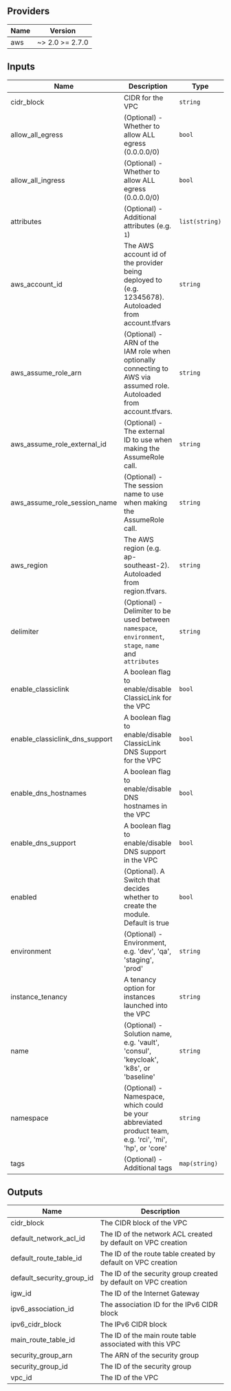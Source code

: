 ## Providers

| Name | Version |
|------|---------|
| aws | ~> 2.0 >= 2.7.0 |

## Inputs

| Name | Description | Type | Default | Required |
|------|-------------|------|---------|:-----:|
| cidr\_block | CIDR for the VPC | `string` | n/a | yes |
| allow\_all\_egress | (Optional) - Whether to allow ALL egress (0.0.0.0/0) | `bool` | `true` | no |
| allow\_all\_ingress | (Optional) - Whether to allow ALL egress (0.0.0.0/0) | `bool` | `true` | no |
| attributes | (Optional) - Additional attributes (e.g. `1`) | `list(string)` | `[]` | no |
| aws\_account\_id | The AWS account id of the provider being deployed to (e.g. 12345678). Autoloaded from account.tfvars | `string` | `""` | no |
| aws\_assume\_role\_arn | (Optional) - ARN of the IAM role when optionally connecting to AWS via assumed role. Autoloaded from account.tfvars. | `string` | `""` | no |
| aws\_assume\_role\_external\_id | (Optional) - The external ID to use when making the AssumeRole call. | `string` | `""` | no |
| aws\_assume\_role\_session\_name | (Optional) - The session name to use when making the AssumeRole call. | `string` | `""` | no |
| aws\_region | The AWS region (e.g. ap-southeast-2). Autoloaded from region.tfvars. | `string` | `""` | no |
| delimiter | (Optional) - Delimiter to be used between `namespace`, `environment`, `stage`, `name` and `attributes` | `string` | `"-"` | no |
| enable\_classiclink | A boolean flag to enable/disable ClassicLink for the VPC | `bool` | `false` | no |
| enable\_classiclink\_dns\_support | A boolean flag to enable/disable ClassicLink DNS Support for the VPC | `bool` | `false` | no |
| enable\_dns\_hostnames | A boolean flag to enable/disable DNS hostnames in the VPC | `bool` | `true` | no |
| enable\_dns\_support | A boolean flag to enable/disable DNS support in the VPC | `bool` | `true` | no |
| enabled | (Optional). A Switch that decides whether to create the module. Default is true | `bool` | `true` | no |
| environment | (Optional) - Environment, e.g. 'dev', 'qa', 'staging', 'prod' | `string` | `""` | no |
| instance\_tenancy | A tenancy option for instances launched into the VPC | `string` | `"default"` | no |
| name | (Optional) - Solution name, e.g. 'vault', 'consul', 'keycloak', 'k8s', or 'baseline' | `string` | `""` | no |
| namespace | (Optional) - Namespace, which could be your abbreviated product team, e.g. 'rci', 'mi', 'hp', or 'core' | `string` | `""` | no |
| tags | (Optional) - Additional tags | `map(string)` | `{}` | no |

## Outputs

| Name | Description |
|------|-------------|
| cidr\_block | The CIDR block of the VPC |
| default\_network\_acl\_id | The ID of the network ACL created by default on VPC creation |
| default\_route\_table\_id | The ID of the route table created by default on VPC creation |
| default\_security\_group\_id | The ID of the security group created by default on VPC creation |
| igw\_id | The ID of the Internet Gateway |
| ipv6\_association\_id | The association ID for the IPv6 CIDR block |
| ipv6\_cidr\_block | The IPv6 CIDR block |
| main\_route\_table\_id | The ID of the main route table associated with this VPC |
| security\_group\_arn | The ARN of the security group |
| security\_group\_id | The ID of the security group |
| vpc\_id | The ID of the VPC |

